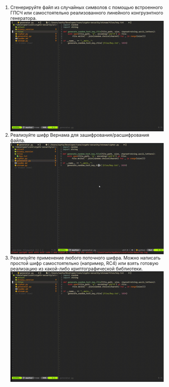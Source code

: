 1. Сгенерируйте файл из случайных символов с помощью встроенного ГПСЧ или самостоятельно реализованного линейного конгруэнтного генератора.
   ![alt-text](attach/generator.gif)
2. Реализуйте шифр Вернама для зашифрования/расшифрования файла.
   ![alt-text](attach/cipher.gif)
3. Реализуйте применение любого поточного шифра. Можно написать простой шифр самостоятельно (например, RC4) или взять готовую реализацию из какой-либо криптографической библиотеки.
   ![alt-text](attach/generator.gif)